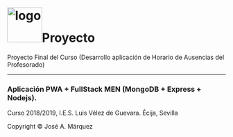 <h1><img src="https://pbs.twimg.com/profile_images/3658661792/5c71b7b6ab15cbd10bb8f3fb0afd20fd_400x400.jpeg" alt="logo" width="80" height="80"/>Proyecto</h1>
Proyecto Final del Curso (Desarrollo aplicación de Horario de Ausencias del Profesorado)
<hr/>
<h3>Aplicación PWA + FullStack MEN (MongoDB + Express + Nodejs).</h3>
<p>Curso 2018/2019, I.E.S. Luis Vélez de Guevara. Écija, Sevilla</p>
<p>Copyright &copy; José A. Márquez</p>

